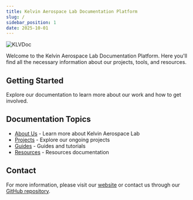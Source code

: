 ```yaml
---
title: Kelvin Aerospace Lab Documentation Platform
slug: /
sidebar_position: 1
date: 2025-10-01
---
```


![KLVDoc](/img/klvdoc.png)

Welcome to the Kelvin Aerospace Lab Documentation Platform. Here you'll find all the necessary information about our projects, tools, and resources.

## Getting Started

Explore our documentation to learn more about our work and how to get involved.

## Documentation Topics

- [About Us](./about) - Learn more about Kelvin Aerospace Lab
- [Projects](./projects) - Explore our ongoing projects
- [Guides](./guides) - Guides and tutorials
- [Resources](./resources) - Resources documentation

## Contact

For more information, please visit our [website](https://www.kelvinaero.org/) or contact us through our [GitHub repository](https://github.com/Kelvin-Aerospace-Lab).